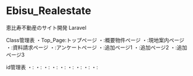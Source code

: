 # Ebisu_Realestate
恵比寿不動産のサイト開発 Laravel


Class管理表
・Top_Page:トップページ
・:概要物件ページ
・:現地案内ページ
・:資料請求ページ
・:アンケートページ
・:追加ページ1
・:追加ページ2
・:追加ページ3



id管理表
・:
・:
・:
・:
・:
・:
・:
・:
・:



